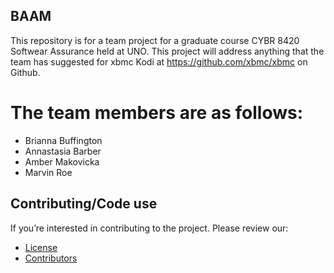 ## BAAM 
This repository is for a team project for a graduate course CYBR 8420 Softwear Assurance held at UNO. This project will address anything that the team has suggested for xbmc Kodi at https://github.com/xbmc/xbmc on Github.

# The team members are as follows:
- Brianna Buffington
- Annastasia Barber
- Amber Makovicka
- Marvin Roe

## Contributing/Code use
If you’re interested in contributing to the project. 
Please review our: 
- [License](https://github.com/mroejr/BAAM/blob/master/LICENSE)
- [Contributors](https://github.com/mroejr/BAAM/blob/master/Contributors)
